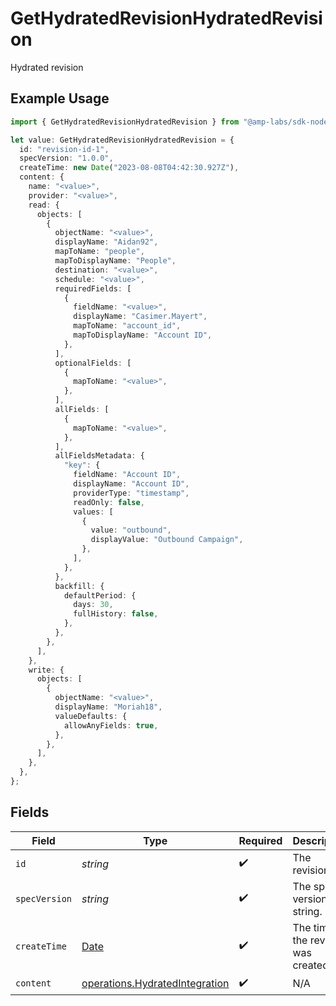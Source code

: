 # GetHydratedRevisionHydratedRevision

Hydrated revision

## Example Usage

```typescript
import { GetHydratedRevisionHydratedRevision } from "@amp-labs/sdk-node/models/operations";

let value: GetHydratedRevisionHydratedRevision = {
  id: "revision-id-1",
  specVersion: "1.0.0",
  createTime: new Date("2023-08-08T04:42:30.927Z"),
  content: {
    name: "<value>",
    provider: "<value>",
    read: {
      objects: [
        {
          objectName: "<value>",
          displayName: "Aidan92",
          mapToName: "people",
          mapToDisplayName: "People",
          destination: "<value>",
          schedule: "<value>",
          requiredFields: [
            {
              fieldName: "<value>",
              displayName: "Casimer.Mayert",
              mapToName: "account_id",
              mapToDisplayName: "Account ID",
            },
          ],
          optionalFields: [
            {
              mapToName: "<value>",
            },
          ],
          allFields: [
            {
              mapToName: "<value>",
            },
          ],
          allFieldsMetadata: {
            "key": {
              fieldName: "Account ID",
              displayName: "Account ID",
              providerType: "timestamp",
              readOnly: false,
              values: [
                {
                  value: "outbound",
                  displayValue: "Outbound Campaign",
                },
              ],
            },
          },
          backfill: {
            defaultPeriod: {
              days: 30,
              fullHistory: false,
            },
          },
        },
      ],
    },
    write: {
      objects: [
        {
          objectName: "<value>",
          displayName: "Moriah18",
          valueDefaults: {
            allowAnyFields: true,
          },
        },
      ],
    },
  },
};
```

## Fields

| Field                                                                                         | Type                                                                                          | Required                                                                                      | Description                                                                                   | Example                                                                                       |
| --------------------------------------------------------------------------------------------- | --------------------------------------------------------------------------------------------- | --------------------------------------------------------------------------------------------- | --------------------------------------------------------------------------------------------- | --------------------------------------------------------------------------------------------- |
| `id`                                                                                          | *string*                                                                                      | :heavy_check_mark:                                                                            | The revision ID.                                                                              | revision-id-1                                                                                 |
| `specVersion`                                                                                 | *string*                                                                                      | :heavy_check_mark:                                                                            | The spec version string.                                                                      | 1.0.0                                                                                         |
| `createTime`                                                                                  | [Date](https://developer.mozilla.org/en-US/docs/Web/JavaScript/Reference/Global_Objects/Date) | :heavy_check_mark:                                                                            | The time the revision was created.                                                            |                                                                                               |
| `content`                                                                                     | [operations.HydratedIntegration](../../models/operations/hydratedintegration.md)              | :heavy_check_mark:                                                                            | N/A                                                                                           |                                                                                               |
